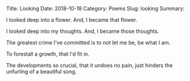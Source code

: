 Title: Looking
Date: 2018-10-18
Category: Poems
Slug: looking
Summary:

<div class="post-poem">
I looked deep
into a flower.
And,
I became 
that flower.

I looked deep 
into my thoughts.
And, I 
became
those thoughts.

The greatest crime 
I've committed
is to not let me be,
be what I am.

To forestall
a growth,
that I'd fit in.

The developments
so crucial,
that it undoes
no pain,
just hinders
the unfurling
of a beautiful song.
</div>
